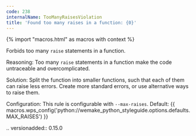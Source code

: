 ```yaml
---
code: 238
internalName: TooManyRaisesViolation
title: 'Found too many raises in a function: {0}'
---
```


{% import "macros.html" as macros with context %}

Forbids too many `raise` statements in a function.

Reasoning: Too many `raise` statements in a function make the code
untraceable and overcomplicated.

Solution: Split the function into smaller functions, such that each of
them can raise less errors. Create more standard errors, or use
alternative ways to raise them.

Configuration: This rule is configurable with `--max-raises`. Default:
{{ macros.wps_config('python://wemake_python_styleguide.options.defaults.MAX_RAISES') }}

.. versionadded:: 0.15.0